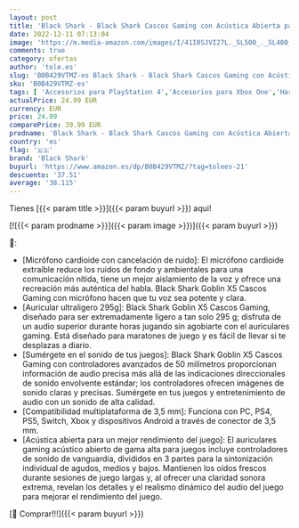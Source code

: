 ```yaml
---
layout: post
title: 'Black Shark - Black Shark Cascos Gaming con Acústica Abierta para PC  PS4  PS5  Xbox  Switch  Auriculares Gaming 295g Altraligero con Micrófono Cardioide Cancelación Ruido  Controladores de Sonido Envolvente 50 mm'
date: 2022-12-11 07:13:04
image: 'https://m.media-amazon.com/images/I/41I0SJVI27L._SL500_._SL400_.jpg'
comments: true
category: ofertas
author: 'tole.es'
slug: 'B0B429VTMZ-es Black Shark - Black Shark Cascos Gaming con Acústica...'
sku: 'B0B429VTMZ-es'
tags: [ 'Accesorios para PlayStation 4','Accesorios para Xbox One','Hardware y juegos para PlayStation 4','Hardware y juegos para Xbox One','Videojuegos','black shark','ps4','ps5','xbox','🇪🇸', ]
actualPrice: 24.99 EUR
currency: EUR
price: 24.99
comparePrice: 39.99 EUR
prodname: 'Black Shark - Black Shark Cascos Gaming con Acústica Abierta para PC  PS4  PS5  Xbox  Switch  Auriculares Gaming 295g Altraligero con Micrófono Cardioide Cancelación Ruido  Controladores de Sonido Envolvente 50 mm'
country: 'es'
flag: '🇪🇸'
brand: 'Black Shark'
buyurl: 'https://www.amazon.es/dp/B0B429VTMZ/?tag=tolees-21'
descuento: '37.51'
average: '38.115'
---
```


Tienes [{{< param title >}}]({{< param buyurl >}}) aqui!

[![{{< param prodname >}}]({{< param image >}})]({{< param buyurl >}})

🔎:

- [Micrófono cardioide con cancelación de ruido]: El micrófono cardioide extraíble reduce los ruidos de fondo y ambientales para una comunicación nítida, tiene un mejor aislamiento de la voz y ofrece una recreación más auténtica del habla. Black Shark Goblin X5 Cascos Gaming con micrófono hacen que tu voz sea potente y clara.
- [Auricular ultraligero 295g]: Black Shark Goblin X5 Cascos Gaming, diseñado para ser extremadamente ligero a tan solo 295 g; disfruta de un audio superior durante horas jugando sin agobiarte con el auriculares gaming. Está diseñado para maratones de juego y es fácil de llevar si te desplazas a diario.
- [Sumérgete en el sonido de tus juegos]: Black Shark Goblin X5 Cascos Gaming con controladores avanzados de 50 milímetros proporcionan información de audio precisa más allá de las indicaciones direccionales de sonido envolvente estándar; los controladores ofrecen imágenes de sonido claras y precisas. Sumérgete en tus juegos y entretenimiento de audio con un sonido de alta calidad.
- [Compatibilidad multiplataforma de 3,5 mm]: Funciona con PC, PS4, PS5, Switch, Xbox y dispositivos Android a través de conector de 3,5 mm.
- [Acústica abierta para un mejor rendimiento del juego]: El auriculares gaming acústico abierto de gama alta para juegos incluye controladores de sonido de vanguardia, divididos en 3 partes para la sintonización individual de agudos, medios y bajos. Mantienen los oídos frescos durante sesiones de juego largas y, al ofrecer una claridad sonora extrema, revelan los detalles y el realismo dinámico del audio del juego para mejorar el rendimiento del juego.

[🛒 Comprar!!!]({{< param buyurl >}})
